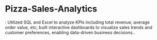 # Pizza-Sales-Analytics
: Utilized SQL and Excel to analyze KPIs including total revenue, average order value, etc; built interactive
dashboards to visualize sales trends and customer preferences, enabling data-driven business decisions..
